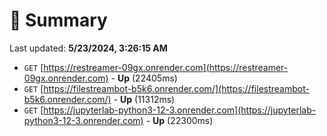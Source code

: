 # 📖 Summary
Last updated: **5/23/2024, 3:26:15 AM**

- `GET` [https://restreamer-09gx.onrender.com](https://restreamer-09gx.onrender.com) - **Up** (22405ms)
- `GET` [https://filestreambot-b5k6.onrender.com/](https://filestreambot-b5k6.onrender.com/) - **Up** (11312ms)
- `GET` [https://jupyterlab-python3-12-3.onrender.com](https://jupyterlab-python3-12-3.onrender.com) - **Up** (22300ms)
